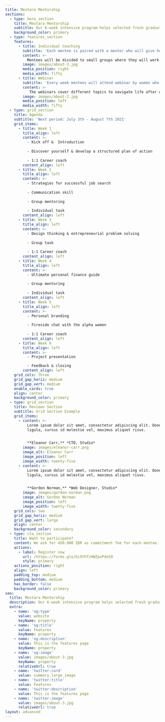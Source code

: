 ```yaml
---
title: Mestara Mentorship
sections:
  - type: hero_section
    title: Mestara Mentorship
    subtitle: Our 6-week intensive program helps selected fresh graduates to achieve their full potential. 
    background_color: primary
  - type: features_section
    features:
      - title: Individual Coaching
        subtitle: 'Each mentee is paired with a mentor who will give honest, practical and real-life advice.'
        content: >-
          Mentees will be divided to small groups where they will work together to solve a complex problem to hone their critical & entrepreneurial thinking.
        image: images/about-3.jpg
        media_position: right
        media_width: fifty
      - title: Webinar
        subtitle: 'Every week mentees will attend webinar by women who work in the field as speaker.'
        content: >-
           The webinars cover different topics to navigate life after university and successfully transition into their career.
        image: images/about-2.jpg
        media_position: left
        media_width: fifty
  - type: grid_section
    title: Agenda
    subtitle: 'Next period: July 3th - August 7th 2021'
    grid_items:
      - title: Week 1
        title_align: left
        content: >-
          - Kick off &  Introduction
          
          - Discover yourself & develop a structured plan of action
          
          - 1:1 Career coach
        content_align: left
      - title: Week 2
        title_align: left
        content: >-
          - Strategies for successful job search
          
          - Communication skill
          
          - Group mentoring
          
          - Individual task
        content_align: left
      - title: Week 3
        title_align: left
        content: >-
          - Design thinking & entrepreneurial problem solving
          
          - Group task
          
          - 1:1 Career coach
        content_align: left
      - title: Week 4
        title_align: left
        content: >-
          - Ultimate personal finance guide
          
          - Group mentoring
          
          - Individual task
        content_align: left
      - title: Week 5
        title_align: left
        content: >-
          - Personal branding 
          
          - Fireside chat with the alpha women
          
          - 1:1 Career coach
        content_align: left
      - title: Week 6
        title_align: left
        content: >-
          - Project presentation

          - Feedback & closing
        content_align: left
    grid_cols: three
    grid_gap_horiz: medium
    grid_gap_vert: medium
    enable_cards: true
    align: center
    background_color: primary
  - type: grid_section
    title: Reviews Section
    subtitle: Grid Section Example
    grid_items:
      - content: >-
          Lorem ipsum dolor sit amet, consectetur adipiscing elit. Donec nisl
          ligula, cursus id molestie vel, maximus aliquet risus.


          **Eleanor Carr,** *CTO, Studio*
        image: images/eleanor-carr.png
        image_alt: Eleanor Carr
        image_position: left
        image_width: twenty-five
      - content: >-
          Lorem ipsum dolor sit amet, consectetur adipiscing elit. Donec nisl
          ligula, cursus id molestie vel, maximus aliquet risus.


          **Gordon Norman,** *Web Designer, Studio*
        image: images/gordon-norman.png
        image_alt: Gordon Norman
        image_position: left
        image_width: twenty-five
    grid_cols: two
    grid_gap_horiz: medium
    grid_gap_vert: large
    align: center
    background_color: secondary
  - type: cta_section
    title: Want to participate?
    content: We ask for 450.000 IDR as commitment fee for each mentee. All proceeds of this program will go to Mestara Berdaya program.
    actions:
      - label: Register now
        url: /https://forms.gle/bi5YhTcHWZpoPdoS9
        style: primary
    actions_position: right
    align: left
    padding_top: medium
    padding_bottom: medium
    has_border: false
    background_color: primary
seo:
  title: Mestara Mentorship
  description: Our 6-week intensive program helps selected fresh graduates to achieve their full potential
  extra:
    - name: 'og:type'
      value: website
      keyName: property
    - name: 'og:title'
      value: Features
      keyName: property
    - name: 'og:description'
      value: This is the features page
      keyName: property
    - name: 'og:image'
      value: images/about-3.jpg
      keyName: property
      relativeUrl: true
    - name: 'twitter:card'
      value: summary_large_image
    - name: 'twitter:title'
      value: Features
    - name: 'twitter:description'
      value: This is the features page
    - name: 'twitter:image'
      value: images/about-3.jpg
      relativeUrl: true
layout: advanced
---
```

